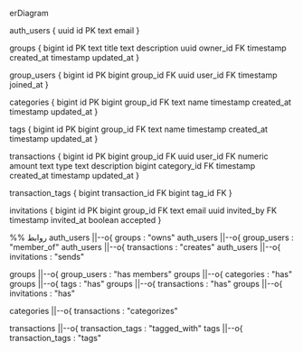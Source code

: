erDiagram

  auth_users {
    uuid id PK
    text email
  }

  groups {
    bigint id PK
    text title
    text description
    uuid owner_id FK
    timestamp created_at
    timestamp updated_at
  }

  group_users {
    bigint id PK
    bigint group_id FK
    uuid user_id FK
    timestamp joined_at
  }

  categories {
    bigint id PK
    bigint group_id FK
    text name
    timestamp created_at
    timestamp updated_at
  }

  tags {
    bigint id PK
    bigint group_id FK
    text name
    timestamp created_at
    timestamp updated_at
  }

  transactions {
    bigint id PK
    bigint group_id FK
    uuid user_id FK
    numeric amount
    text type
    text description
    bigint category_id FK
    timestamp created_at
    timestamp updated_at
  }

  transaction_tags {
    bigint transaction_id FK
    bigint tag_id FK
  }

  invitations {
    bigint id PK
    bigint group_id FK
    text email
    uuid invited_by FK
    timestamp invited_at
    boolean accepted
  }

  %% روابط
  auth_users ||--o{ groups : "owns"
  auth_users ||--o{ group_users : "member_of"
  auth_users ||--o{ transactions : "creates"
  auth_users ||--o{ invitations : "sends"

  groups ||--o{ group_users : "has members"
  groups ||--o{ categories : "has"
  groups ||--o{ tags : "has"
  groups ||--o{ transactions : "has"
  groups ||--o{ invitations : "has"

  categories ||--o{ transactions : "categorizes"

  transactions ||--o{ transaction_tags : "tagged_with"
  tags ||--o{ transaction_tags : "tags"
 